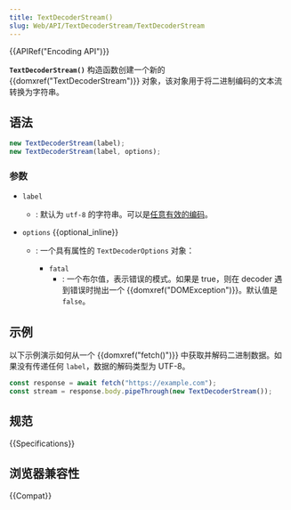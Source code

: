 ```yaml
---
title: TextDecoderStream()
slug: Web/API/TextDecoderStream/TextDecoderStream
---
```


{{APIRef("Encoding API")}}

**`TextDecoderStream()`** 构造函数创建一个新的 {{domxref("TextDecoderStream")}} 对象，该对象用于将二进制编码的文本流转换为字符串。

## 语法

```js
new TextDecoderStream(label);
new TextDecoderStream(label, options);
```

### 参数

- `label`
  - : 默认为 `utf-8` 的字符串。可以是[任意有效的编码](/zh-CN/docs/Web/API/Encoding_API/Encodings)。
- `options` {{optional_inline}}

  - : 一个具有属性的 `TextDecoderOptions` 对象：

    - `fatal`
      - : 一个布尔值，表示错误的模式。如果是 true，则在 decoder 遇到错误时抛出一个 {{domxref("DOMException")}}。默认值是 `false`。

## 示例

以下示例演示如何从一个 {{domxref("fetch()")}} 中获取并解码二进制数据。如果没有传递任何 `label`，数据的解码类型为 UTF-8。

```js
const response = await fetch("https://example.com");
const stream = response.body.pipeThrough(new TextDecoderStream());
```

## 规范

{{Specifications}}

## 浏览器兼容性

{{Compat}}
